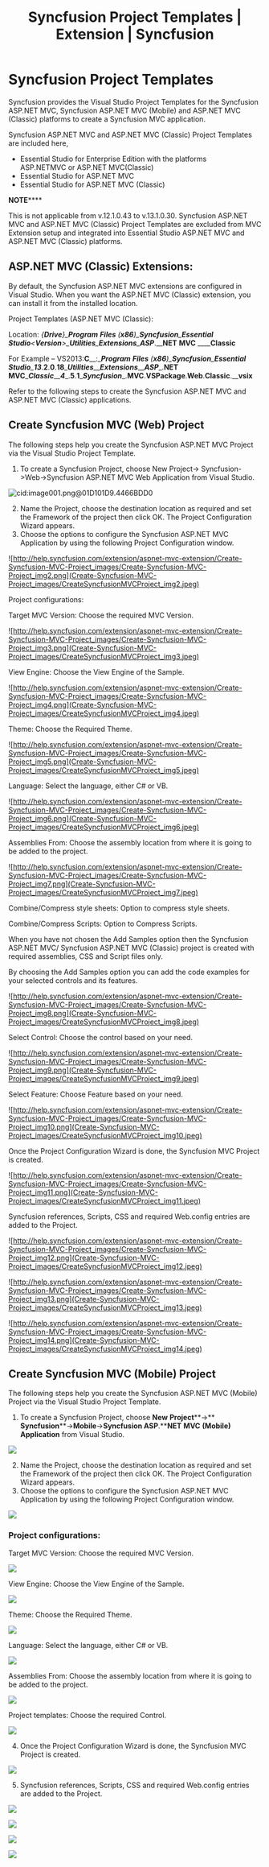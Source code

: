﻿---
layout: post
title: Syncfusion Project Templates | Extension | Syncfusion
description: Syncfusion Project Templates
platform: extension
control: Syncfusion Extensions
documentation: ug
---

# Syncfusion Project Templates

Syncfusion provides the Visual Studio Project Templates for the Syncfusion ASP.NET MVC, Syncfusion ASP.NET MVC (Mobile) and ASP.NET MVC (Classic) platforms to create a Syncfusion MVC application.

Syncfusion ASP.NET MVC and ASP.NET MVC (Classic) Project Templates are included here,

* Essential Studio for Enterprise Edition with the platforms ASP.NETMVC or ASP.NET MVC(Classic)
* Essential Studio for ASP.NET MVC
* Essential Studio for ASP.NET MVC (Classic)

**NOTE******

This is not applicable from v.12.1.0.43 to v.13.1.0.30. Syncfusion ASP.NET MVC and ASP.NET MVC (Classic) Project Templates are excluded from MVC Extension setup and integrated into Essential Studio ASP.NET MVC and ASP.NET MVC (Classic) platforms.

## ASP.NET MVC (Classic) Extensions:

By default, the Syncfusion ASP.NET MVC extensions are configured in Visual Studio. When you want the ASP.NET MVC (Classic) extension, you can install it from the installed location.

Project Templates (ASP.NET MVC (Classic):

Location: __{____Drive____}\____Program__ __Files__ __(____x86____)\____Syncfusion____\____Essential__ __Studio____\<____Version____>\____Utilities____\____Extensions____\____ASP____.____NET__ __MVC__ __\____Classic__

For Example – VS2013:__C____:\____Program__ __Files__ __(____x86____)\____Syncfusion____\____Essential__ __Studio____\____13____.____2____.____0____.____18____\____Utilities____\____Extensions____\____ASP____.____NET__ __MVC____\____Classic____\____4____.____5____.____1____\____Syncfusion____.____MVC____.____VSPackage____.____Web____.____Classic____.____vsix__

Refer to the following steps to create the Syncfusion ASP.NET MVC and ASP.NET MVC (Classic) applications.

## Create Syncfusion MVC (Web) Project    

The following steps help you create the Syncfusion ASP.NET MVC Project via the Visual Studio Project Template.

1. To create a Syncfusion Project, choose New Project-> Syncfusion->Web->Syncfusion ASP.NET MVC Web Application from Visual Studio.

![cid:image001.png@01D101D9.4466BDD0](Create-Syncfusion-MVC-Project_images/CreateSyncfusionMVCProject_img1.jpeg)


2. Name the Project, choose the destination location as required and set the Framework of the project then click OK. The Project Configuration Wizard appears.  
3. Choose the options to configure the Syncfusion ASP.NET MVC Application by using the following Project Configuration window.

![http://help.syncfusion.com/extension/aspnet-mvc-extension/Create-Syncfusion-MVC-Project_images/Create-Syncfusion-MVC-Project_img2.png](Create-Syncfusion-MVC-Project_images/CreateSyncfusionMVCProject_img2.jpeg)


Project configurations:

Target MVC Version: Choose the required MVC Version.

![http://help.syncfusion.com/extension/aspnet-mvc-extension/Create-Syncfusion-MVC-Project_images/Create-Syncfusion-MVC-Project_img3.png](Create-Syncfusion-MVC-Project_images/CreateSyncfusionMVCProject_img3.jpeg)


View Engine: Choose the View Engine of the Sample.

![http://help.syncfusion.com/extension/aspnet-mvc-extension/Create-Syncfusion-MVC-Project_images/Create-Syncfusion-MVC-Project_img4.png](Create-Syncfusion-MVC-Project_images/CreateSyncfusionMVCProject_img4.jpeg)


Theme: Choose the Required Theme.

![http://help.syncfusion.com/extension/aspnet-mvc-extension/Create-Syncfusion-MVC-Project_images/Create-Syncfusion-MVC-Project_img5.png](Create-Syncfusion-MVC-Project_images/CreateSyncfusionMVCProject_img5.jpeg)


Language: Select the language, either C# or VB.

![http://help.syncfusion.com/extension/aspnet-mvc-extension/Create-Syncfusion-MVC-Project_images/Create-Syncfusion-MVC-Project_img6.png](Create-Syncfusion-MVC-Project_images/CreateSyncfusionMVCProject_img6.jpeg)


Assemblies From: Choose the assembly location from where it is going to be added to the project.

![http://help.syncfusion.com/extension/aspnet-mvc-extension/Create-Syncfusion-MVC-Project_images/Create-Syncfusion-MVC-Project_img7.png](Create-Syncfusion-MVC-Project_images/CreateSyncfusionMVCProject_img7.jpeg)


Combine/Compress style sheets: Option to compress style sheets.

Combine/Compress Scripts: Option to Compress Scripts.

When you have not chosen the Add Samples option then the Syncfusion ASP.NET MVC/ Syncfusion ASP.NET MVC (Classic) project is created with required assemblies, CSS and Script files only.

By choosing the Add Samples option you can add the code examples for your selected controls and its features.

![http://help.syncfusion.com/extension/aspnet-mvc-extension/Create-Syncfusion-MVC-Project_images/Create-Syncfusion-MVC-Project_img8.png](Create-Syncfusion-MVC-Project_images/CreateSyncfusionMVCProject_img8.jpeg)


Select Control: Choose the control based on your need.

![http://help.syncfusion.com/extension/aspnet-mvc-extension/Create-Syncfusion-MVC-Project_images/Create-Syncfusion-MVC-Project_img9.png](Create-Syncfusion-MVC-Project_images/CreateSyncfusionMVCProject_img9.jpeg)


Select Feature: Choose Feature based on your need.

![http://help.syncfusion.com/extension/aspnet-mvc-extension/Create-Syncfusion-MVC-Project_images/Create-Syncfusion-MVC-Project_img10.png](Create-Syncfusion-MVC-Project_images/CreateSyncfusionMVCProject_img10.jpeg)


Once the Project Configuration Wizard is done, the Syncfusion MVC Project is created.

![http://help.syncfusion.com/extension/aspnet-mvc-extension/Create-Syncfusion-MVC-Project_images/Create-Syncfusion-MVC-Project_img11.png](Create-Syncfusion-MVC-Project_images/CreateSyncfusionMVCProject_img11.jpeg)


Syncfusion references, Scripts, CSS and required Web.config entries are added to the Project.

![http://help.syncfusion.com/extension/aspnet-mvc-extension/Create-Syncfusion-MVC-Project_images/Create-Syncfusion-MVC-Project_img12.png](Create-Syncfusion-MVC-Project_images/CreateSyncfusionMVCProject_img12.jpeg)


![http://help.syncfusion.com/extension/aspnet-mvc-extension/Create-Syncfusion-MVC-Project_images/Create-Syncfusion-MVC-Project_img13.png](Create-Syncfusion-MVC-Project_images/CreateSyncfusionMVCProject_img13.jpeg)


![http://help.syncfusion.com/extension/aspnet-mvc-extension/Create-Syncfusion-MVC-Project_images/Create-Syncfusion-MVC-Project_img14.png](Create-Syncfusion-MVC-Project_images/CreateSyncfusionMVCProject_img14.jpeg)


## Create Syncfusion MVC (Mobile) Project

The following steps help you create the Syncfusion ASP.NET MVC (Mobile) Project via the Visual Studio Project Template.

1. To create a Syncfusion Project, choose **New** **Project****->** **Syncfusion****->****Mobile****->****Syncfusion** **ASP****.****NET** **MVC** **(****Mobile****)** **Application** from Visual Studio.

![](Create-Syncfusion-MVC-Project_images/CreateSyncfusionMVCProject_img15.jpeg)


2. Name the Project, choose the destination location as required and set the Framework of the project then click OK. The Project Configuration Wizard appears.  
3. Choose the options to configure the Syncfusion ASP.NET MVC Application by using the following Project Configuration window.

![](Create-Syncfusion-MVC-Project_images/CreateSyncfusionMVCProject_img16.jpeg)


### Project configurations:

Target MVC Version: Choose the required MVC Version.

![](Create-Syncfusion-MVC-Project_images/CreateSyncfusionMVCProject_img17.jpeg)


View Engine: Choose the View Engine of the Sample.

![](Create-Syncfusion-MVC-Project_images/CreateSyncfusionMVCProject_img18.jpeg)


Theme: Choose the Required Theme.

![](Create-Syncfusion-MVC-Project_images/CreateSyncfusionMVCProject_img19.jpeg)


Language: Select the language, either C# or VB.

![](Create-Syncfusion-MVC-Project_images/CreateSyncfusionMVCProject_img20.jpeg)


Assemblies From: Choose the assembly location from where it is going to be added to the project.

![](Create-Syncfusion-MVC-Project_images/CreateSyncfusionMVCProject_img21.jpeg)


Project templates: Choose the required Control.

![](Create-Syncfusion-MVC-Project_images/CreateSyncfusionMVCProject_img22.jpeg)


4. Once the Project Configuration Wizard is done, the Syncfusion MVC Project is created.

![](Create-Syncfusion-MVC-Project_images/CreateSyncfusionMVCProject_img23.jpeg)


5. Syncfusion references, Scripts, CSS and required Web.config entries are added to the Project.

![](Create-Syncfusion-MVC-Project_images/CreateSyncfusionMVCProject_img24.jpeg)


![](Create-Syncfusion-MVC-Project_images/CreateSyncfusionMVCProject_img25.jpeg)


![](Create-Syncfusion-MVC-Project_images/CreateSyncfusionMVCProject_img26.jpeg)


![](Create-Syncfusion-MVC-Project_images/CreateSyncfusionMVCProject_img27.jpeg)


